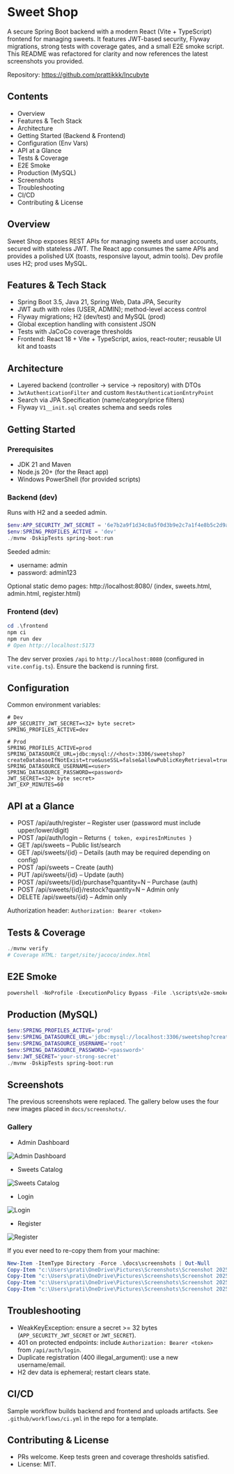 # Sweet Shop

A secure Spring Boot backend with a modern React (Vite + TypeScript) frontend for managing sweets. It features JWT-based security, Flyway migrations, strong tests with coverage gates, and a small E2E smoke script. This README was refactored for clarity and now references the latest screenshots you provided.

Repository: https://github.com/prattikkk/Incubyte

## Contents
- Overview
- Features & Tech Stack
- Architecture
- Getting Started (Backend & Frontend)
- Configuration (Env Vars)
- API at a Glance
- Tests & Coverage
- E2E Smoke
- Production (MySQL)
- Screenshots
- Troubleshooting
- CI/CD
- Contributing & License

## Overview
Sweet Shop exposes REST APIs for managing sweets and user accounts, secured with stateless JWT. The React app consumes the same APIs and provides a polished UX (toasts, responsive layout, admin tools). Dev profile uses H2; prod uses MySQL.

## Features & Tech Stack
- Spring Boot 3.5, Java 21, Spring Web, Data JPA, Security
- JWT auth with roles (USER, ADMIN); method-level access control
- Flyway migrations; H2 (dev/test) and MySQL (prod)
- Global exception handling with consistent JSON
- Tests with JaCoCo coverage thresholds
- Frontend: React 18 + Vite + TypeScript, axios, react-router; reusable UI kit and toasts

## Architecture
- Layered backend (controller → service → repository) with DTOs
- `JwtAuthenticationFilter` and custom `RestAuthenticationEntryPoint`
- Search via JPA Specification (name/category/price filters)
- Flyway `V1__init.sql` creates schema and seeds roles

## Getting Started

### Prerequisites
- JDK 21 and Maven
- Node.js 20+ (for the React app)
- Windows PowerShell (for provided scripts)

### Backend (dev)
Runs with H2 and a seeded admin.

```powershell
$env:APP_SECURITY_JWT_SECRET = '6e7b2a9f1d34c8a5f0d3b9e2c7a1f4e8b5c2d9a0e3f6c1b2a4d7e8f9c0b1a2ff'
$env:SPRING_PROFILES_ACTIVE = 'dev'
./mvnw -DskipTests spring-boot:run
```

Seeded admin:
- username: admin
- password: admin123

Optional static demo pages: http://localhost:8080/ (index, sweets.html, admin.html, register.html)

### Frontend (dev)

```powershell
cd .\frontend
npm ci
npm run dev
# Open http://localhost:5173
```

The dev server proxies `/api` to `http://localhost:8080` (configured in `vite.config.ts`). Ensure the backend is running first.

## Configuration
Common environment variables:

```text
# Dev
APP_SECURITY_JWT_SECRET=<32+ byte secret>
SPRING_PROFILES_ACTIVE=dev

# Prod
SPRING_PROFILES_ACTIVE=prod
SPRING_DATASOURCE_URL=jdbc:mysql://<host>:3306/sweetshop?createDatabaseIfNotExist=true&useSSL=false&allowPublicKeyRetrieval=true&serverTimezone=UTC
SPRING_DATASOURCE_USERNAME=<user>
SPRING_DATASOURCE_PASSWORD=<password>
JWT_SECRET=<32+ byte secret>
JWT_EXP_MINUTES=60
```

## API at a Glance
- POST /api/auth/register – Register user (password must include upper/lower/digit)
- POST /api/auth/login – Returns `{ token, expiresInMinutes }`
- GET /api/sweets – Public list/search
- GET /api/sweets/{id} – Details (auth may be required depending on config)
- POST /api/sweets – Create (auth)
- PUT /api/sweets/{id} – Update (auth)
- POST /api/sweets/{id}/purchase?quantity=N – Purchase (auth)
- POST /api/sweets/{id}/restock?quantity=N – Admin only
- DELETE /api/sweets/{id} – Admin only

Authorization header: `Authorization: Bearer <token>`

## Tests & Coverage

```powershell
./mvnw verify
# Coverage HTML: target/site/jacoco/index.html
```

## E2E Smoke

```powershell
powershell -NoProfile -ExecutionPolicy Bypass -File .\scripts\e2e-smoke.ps1
```

## Production (MySQL)

```powershell
$env:SPRING_PROFILES_ACTIVE='prod'
$env:SPRING_DATASOURCE_URL='jdbc:mysql://localhost:3306/sweetshop?createDatabaseIfNotExist=true&useSSL=false&allowPublicKeyRetrieval=true&serverTimezone=UTC'
$env:SPRING_DATASOURCE_USERNAME='root'
$env:SPRING_DATASOURCE_PASSWORD='<password>'
$env:JWT_SECRET='your-strong-secret'
./mvnw -DskipTests spring-boot:run
```

## Screenshots
The previous screenshots were replaced. The gallery below uses the four new images placed in `docs/screenshots/`.

### Gallery

- Admin Dashboard

![Admin Dashboard](docs/screenshots/screenshot-1.png)

- Sweets Catalog

![Sweets Catalog](docs/screenshots/screenshot-2.png)

- Login

![Login](docs/screenshots/screenshot-3.png)

- Register

![Register](docs/screenshots/screenshot-4.png)

If you ever need to re-copy them from your machine:

```powershell
New-Item -ItemType Directory -Force .\docs\screenshots | Out-Null
Copy-Item "c:\Users\prati\OneDrive\Pictures\Screenshots\Screenshot 2025-09-19 220303.png" .\docs\screenshots\screenshot-1.png -Force
Copy-Item "c:\Users\prati\OneDrive\Pictures\Screenshots\Screenshot 2025-09-19 220222.png" .\docs\screenshots\screenshot-2.png -Force
Copy-Item "c:\Users\prati\OneDrive\Pictures\Screenshots\Screenshot 2025-09-19 220209.png" .\docs\screenshots\screenshot-3.png -Force
Copy-Item "c:\Users\prati\OneDrive\Pictures\Screenshots\Screenshot 2025-09-19 220118.png" .\docs\screenshots\screenshot-4.png -Force
```

## Troubleshooting
- WeakKeyException: ensure a secret >= 32 bytes (`APP_SECURITY_JWT_SECRET` or `JWT_SECRET`).
- 401 on protected endpoints: include `Authorization: Bearer <token>` from `/api/auth/login`.
- Duplicate registration (400 illegal_argument): use a new username/email.
- H2 dev data is ephemeral; restart clears state.

## CI/CD
Sample workflow builds backend and frontend and uploads artifacts. See `.github/workflows/ci.yml` in the repo for a template.

## Contributing & License
- PRs welcome. Keep tests green and coverage thresholds satisfied.
- License: MIT.
